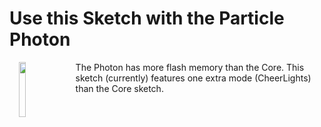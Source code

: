 # Use this Sketch with the Particle Photon
<img align="left" src="https://github.com/sparcules/Spark_Pixels/blob/master/Pics/particle_photon.png" width="15%" height="15%" hspace="15" style="float: left">
The Photon has more flash memory than the Core. This sketch (currently) features one extra mode (CheerLights) than the Core sketch. 



